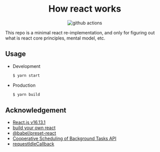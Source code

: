 <h1 align="center">How react works</h1>

<p align="center">
  <img src="https://github.com/lbwa/how-react-works/workflows/Deployment/badge.svg" alt="github actions"/>
</p>

This repo is a minimal react re-implementation, and only for figuring out what is react core principles, mental model, etc.

## Usage

- Development

  ```bash
  $ yarn start
  ```

- Production

  ```bash
  $ yarn build
  ```

## Acknowledgement

- [React.js v16.13.1](https://github.com/facebook/react/tree/v16.13.1)
- [build your own react](https://pomb.us/build-your-own-react/)
- [@babel/preset-react](https://babel.dev/docs/en/babel-preset-react)
- [Cooperative Scheduling of Background Tasks API](https://developer.mozilla.org/en-US/docs/Web/API/Background_Tasks_API)
- [requestIdleCallback](https://developer.mozilla.org/en-US/docs/Web/API/Window/requestIdleCallback)

